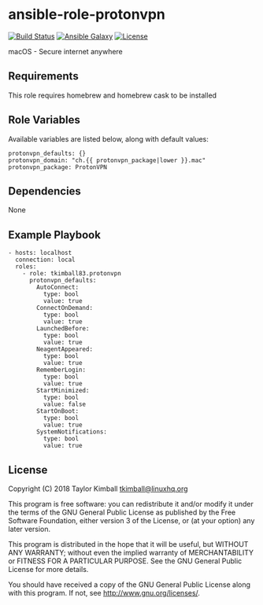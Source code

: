 # ansible-role-protonvpn

[![Build Status](https://travis-ci.org/tkimball83/ansible-role-protonvpn.svg?branch=master)](https://travis-ci.org/tkimball83/ansible-role-protonvpn)
[![Ansible Galaxy](https://img.shields.io/badge/ansible--galaxy-protonvpn-blue.svg?style=flat)](https://galaxy.ansible.com/tkimball83/protonvpn)
[![License](https://img.shields.io/badge/license-GPLv3-brightgreen.svg?style=flat)](COPYING)

macOS - Secure internet anywhere

## Requirements

This role requires homebrew and homebrew cask to be installed

## Role Variables

Available variables are listed below, along with default values:

    protonvpn_defaults: {}
    protonvpn_domain: "ch.{{ protonvpn_package|lower }}.mac"
    protonvpn_package: ProtonVPN

## Dependencies

None

## Example Playbook

    - hosts: localhost
      connection: local
      roles:
        - role: tkimball83.protonvpn
          protonvpn_defaults:
            AutoConnect:
              type: bool
              value: true
            ConnectOnDemand:
              type: bool
              value: true
            LaunchedBefore:
              type: bool
              value: true
            NeagentAppeared:
              type: bool
              value: true
            RememberLogin:
              type: bool
              value: true
            StartMinimized:
              type: bool
              value: false
            StartOnBoot:
              type: bool
              value: true
            SystemNotifications:
              type: bool
              value: true

## License

Copyright (C) 2018 Taylor Kimball <tkimball@linuxhq.org>

This program is free software: you can redistribute it and/or modify
it under the terms of the GNU General Public License as published by
the Free Software Foundation, either version 3 of the License, or
(at your option) any later version.

This program is distributed in the hope that it will be useful,
but WITHOUT ANY WARRANTY; without even the implied warranty of
MERCHANTABILITY or FITNESS FOR A PARTICULAR PURPOSE. See the
GNU General Public License for more details.

You should have received a copy of the GNU General Public License
along with this program. If not, see <http://www.gnu.org/licenses/>.
